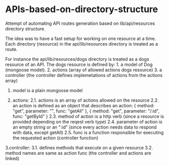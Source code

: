 # APIs-based-on-directory-structure

Attempt of automating API routes generation based on lib/api/resources directory structure.

The idea was to have a fast setup for working on one resource at a time. Each directory (resource) in the api/lib/resources directory is treated as a route. 

For instance the api/lib/resources/dogs directory is treated as a dogs resource of an API.
The dogs resource is defined by:
                                1. a model of Dog (mongoose model).
                                2. actions (array of allowed actions dogs resource)
                                3. a controller (the controller defines implemetations of actions from the actions array)

1. model is a plain mongoose model

2. actions:
          2.1. actions is an array of actions allowed on the resource
          2.2. an action is defined as an object that describes an action:
                    {
                      method: "get",
                      parameter: "",
                      func: "getAll"
                    },
                    {
                      method: "get",
                      parameter: "/:id",
                      func: "getById"
                    }
          2.3. method of action is a http verb (since a resource is provided depending on the reqest verb type)
          2.4. parameter of action is an empty string or an ":id" (since every action needs data to respond with data, except getAll)
          2.5. func is a function responsible for executing the requested action (controller function)

3.controller:
          3.1. defines methods that execute on a given resource
          3.2. method names are same as action func (the controller and actions are linked)
          
